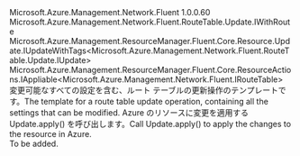 <Type Name="IUpdate" FullName="Microsoft.Azure.Management.Network.Fluent.RouteTable.Update.IUpdate">
  <TypeSignature Language="C#" Value="public interface IUpdate : Microsoft.Azure.Management.Network.Fluent.RouteTable.Update.IWithRoute, Microsoft.Azure.Management.ResourceManager.Fluent.Core.Resource.Update.IUpdateWithTags&lt;Microsoft.Azure.Management.Network.Fluent.RouteTable.Update.IUpdate&gt;, Microsoft.Azure.Management.ResourceManager.Fluent.Core.ResourceActions.IAppliable&lt;Microsoft.Azure.Management.Network.Fluent.IRouteTable&gt;" />
  <TypeSignature Language="ILAsm" Value=".class public interface auto ansi abstract IUpdate implements class Microsoft.Azure.Management.Network.Fluent.RouteTable.Update.IWithRoute, class Microsoft.Azure.Management.ResourceManager.Fluent.Core.Resource.Update.IUpdateWithTags`1&lt;class Microsoft.Azure.Management.Network.Fluent.RouteTable.Update.IUpdate&gt;, class Microsoft.Azure.Management.ResourceManager.Fluent.Core.ResourceActions.IAppliable`1&lt;class Microsoft.Azure.Management.Network.Fluent.IRouteTable&gt;, class Microsoft.Azure.Management.ResourceManager.Fluent.Core.ResourceActions.IIndexable" />
  <TypeSignature Language="DocId" Value="T:Microsoft.Azure.Management.Network.Fluent.RouteTable.Update.IUpdate" />
  <TypeSignature Language="VB.NET" Value="Public Interface IUpdate&#xA;Implements IAppliable(Of IRouteTable), IUpdateWithTags(Of IUpdate), IWithRoute" />
  <TypeSignature Language="F#" Value="type IUpdate = interface&#xA;    interface IAppliable&lt;IRouteTable&gt;&#xA;    interface IIndexable&#xA;    interface IUpdateWithTags&lt;IUpdate&gt;&#xA;    interface IWithRoute" />
  <AssemblyInfo>
    <AssemblyName>Microsoft.Azure.Management.Network.Fluent</AssemblyName>
    <AssemblyVersion>1.0.0.60</AssemblyVersion>
  </AssemblyInfo>
  <Interfaces>
    <Interface>
      <InterfaceName>Microsoft.Azure.Management.Network.Fluent.RouteTable.Update.IWithRoute</InterfaceName>
    </Interface>
    <Interface>
      <InterfaceName>Microsoft.Azure.Management.ResourceManager.Fluent.Core.Resource.Update.IUpdateWithTags&lt;Microsoft.Azure.Management.Network.Fluent.RouteTable.Update.IUpdate&gt;</InterfaceName>
    </Interface>
    <Interface>
      <InterfaceName>Microsoft.Azure.Management.ResourceManager.Fluent.Core.ResourceActions.IAppliable&lt;Microsoft.Azure.Management.Network.Fluent.IRouteTable&gt;</InterfaceName>
    </Interface>
  </Interfaces>
  <Docs>
    <summary>
            <span data-ttu-id="2a33d-101">変更可能なすべての設定を含む、ルート テーブルの更新操作のテンプレートです。</span><span class="sxs-lookup"><span data-stu-id="2a33d-101">The template for a route table update operation, containing all the settings that can be modified.</span></span>
            <span data-ttu-id="2a33d-102">Azure のリソースに変更を適用する Update.apply() を呼び出します。</span><span class="sxs-lookup"><span data-stu-id="2a33d-102">Call  Update.apply() to apply the changes to the resource in Azure.</span></span>
            </summary>
    <remarks>To be added.</remarks>
  </Docs>
  <Members />
</Type>